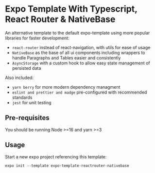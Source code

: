 # Expo Template With Typescript, React Router & NativeBase

An alternative template to the default expo-template using more popular libraries for faster development:

- `react-router` instead of react-navigation, with utils for ease of usage
- `NativeBase` as the base of all ui components including wrappers to handle Paragraphs and Tables easier and consistently
- `AsyncStorage` with a custom hook to allow easy state management of persisted data

Also included:
- `yarn berry` for more modern dependency managment
- `eslint and prettier and madge` pre-configured with recommended standards
- `jest` for unit testing

## Pre-requisites

You should be running Node >=16 and yarn >=3

## Usage

Start a new expo project referencing this template:

```
expo init --template expo-template-reactrouter-nativebase
```
